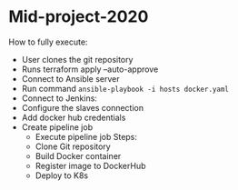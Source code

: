# Mid-project-2020
 

How to fully execute:
* User clones the git repository
* Runs terraform apply –auto-approve
* Connect to Ansible server
* Run command  `ansible-playbook -i hosts docker.yaml`
* Connect to Jenkins:
* Configure the slaves connection
* Add docker hub credentials
* Create pipeline job
	* Execute pipeline job Steps:
	* Clone Git repository
	* Build Docker container
	* Register image to DockerHub
	* Deploy to K8s





